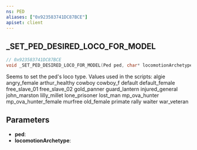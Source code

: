 ```yaml
---
ns: PED
aliases: ["0x923583741DC87BCE"]
apiset: client
---
```

## _SET_PED_DESIRED_LOCO_FOR_MODEL

```c
// 0x923583741DC87BCE
void _SET_PED_DESIRED_LOCO_FOR_MODEL(Ped ped, char* locomotionArchetype);
```

Seems to set the ped's loco type.
Values used in the scripts:
algie
angry_female
arthur_healthy
cowboy
cowboy_f
default
default_female
free_slave_01
free_slave_02
gold_panner
guard_lantern
injured_general
john_marston
lilly_millet
lone_prisoner
lost_man
mp_ova_hunter
mp_ova_hunter_female
murfree
old_female
primate
rally
waiter
war_veteran

## Parameters
* **ped**:
* **locomotionArchetype**: